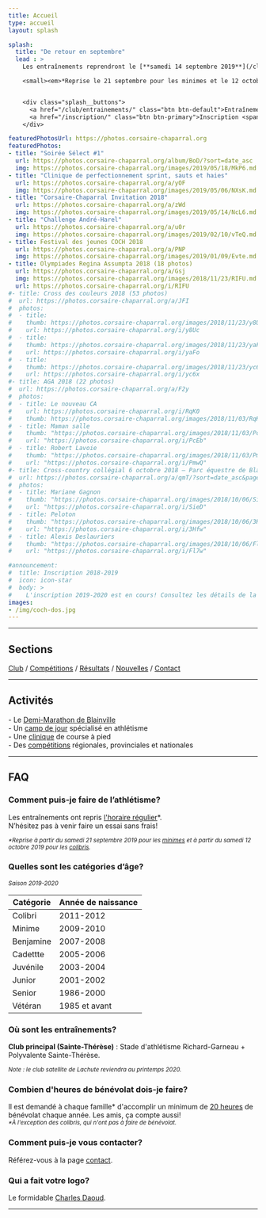 ```yaml
---
title: Accueil
type: accueil
layout: splash

splash:
  title: "De retour en septembre"
  lead : >
    Les entraînements reprendront le [**samedi 14 septembre 2019**](/club/inscription/)*.  

    <small><em>*Reprise le 21 septembre pour les minimes et le 12 octobre pour les colibris.</em></small>


    <div class="splash__buttons">
      <a href="/club/entrainements/" class="btn btn-default">Entraînements <span class="icon icon-angle-right"></span></a>
      <a href="/inscription/" class="btn btn-primary">Inscription <span class="icon icon-pencil"></span></a>
    </div>

featuredPhotosUrl: https://photos.corsaire-chaparral.org
featuredPhotos:
- title: "Soirée Sélect #1"
  url: https://photos.corsaire-chaparral.org/album/BoD/?sort=date_asc
  img: https://photos.corsaire-chaparral.org/images/2019/05/18/MkP6.md.jpg
- title: "Clinique de perfectionnement sprint, sauts et haies"
  url: https://photos.corsaire-chaparral.org/a/yOF
  img: https://photos.corsaire-chaparral.org/images/2019/05/06/NXsK.md.jpg
- title: "Corsaire-Chaparral Invitation 2018"
  url: https://photos.corsaire-chaparral.org/a/zWd
  img: https://photos.corsaire-chaparral.org/images/2019/05/14/NcL6.md.jpg
- title: "Challenge André-Harel"
  url: https://photos.corsaire-chaparral.org/a/u0r
  img: https://photos.corsaire-chaparral.org/images/2019/02/10/vTeQ.md.jpg
- title: Festival des jeunes COCH 2018
  url: https://photos.corsaire-chaparral.org/a/PNP
  img: https://photos.corsaire-chaparral.org/images/2019/01/09/Evte.md.jpg
- title: Olympiades Regina Assumpta 2018 (18 photos)
  url: https://photos.corsaire-chaparral.org/a/Gsj
  img: https://photos.corsaire-chaparral.org/images/2018/11/23/RIFU.md.jpg
  url: https://photos.corsaire-chaparral.org/i/RIFU
#- title: Cross des couleurs 2018 (53 photos)
#  url: https://photos.corsaire-chaparral.org/a/JFI
#  photos:
#  - title: 
#    thumb: https://photos.corsaire-chaparral.org/images/2018/11/23/y8Uc.th.jpg
#    url: https://photos.corsaire-chaparral.org/i/y8Uc
#  - title: 
#    thumb: https://photos.corsaire-chaparral.org/images/2018/11/23/yaFo.th.jpg
#    url: https://photos.corsaire-chaparral.org/i/yaFo
#  - title: 
#    thumb: https://photos.corsaire-chaparral.org/images/2018/11/23/yc6x.th.jpg
#    url: https://photos.corsaire-chaparral.org/i/yc6x
#- title: AGA 2018 (22 photos)
#  url: https://photos.corsaire-chaparral.org/a/F2y
#  photos:
#  - title: Le nouveau CA
#    url: https://photos.corsaire-chaparral.org/i/RqK0
#    thumb: https://photos.corsaire-chaparral.org/images/2018/11/03/RqK0.th.jpg
#  - title: Maman salle
#    thumb: "https://photos.corsaire-chaparral.org/images/2018/11/03/PcEb.th.jpg"
#    url: "https://photos.corsaire-chaparral.org/i/PcEb"
#  - title: Robert Lavoie
#    thumb: "https://photos.corsaire-chaparral.org/images/2018/11/03/PmwQ.th.jpg"
#    url: "https://photos.corsaire-chaparral.org/i/PmwQ"
#- title: Cross-country collégial 6 octobre 2018 – Parc équestre de Blainville (400+ photos)
#  url: https://photos.corsaire-chaparral.org/a/qmT/?sort=date_asc&page=1
#  photos: 
#  - title: Mariane Gagnon
#    thumb: "https://photos.corsaire-chaparral.org/images/2018/10/06/SieD.th.jpg"
#    url: "https://photos.corsaire-chaparral.org/i/SieD"
#  - title: Peloton
#    thumb: "https://photos.corsaire-chaparral.org/images/2018/10/06/3Hfw.th.jpg"
#    url: "https://photos.corsaire-chaparral.org/i/3Hfw"
#  - title: Alexis Deslauriers
#    thumb: "https://photos.corsaire-chaparral.org/images/2018/10/06/Fl7w.th.jpg"
#    url: "https://photos.corsaire-chaparral.org/i/Fl7w"

#announcement:
#  title: Inscription 2018-2019
#  icon: icon-star
#  body: >
#    L'inscription 2019-2020 est en cours! Consultez les détails de la nouvelle saison et [inscrivez-vous ici](/inscription).
images:
- /img/coch-dos.jpg
---
```


---

## Sections

[Club](/club/) / 
[Compétitions](/competitions/) / 
[Résultats](/resultats/) / 
[Nouvelles](/nouvelles/) / 
[Contact](/contact//)

---

## Activités

\- Le [Demi-Marathon de Blainville](https://demimarathondeblainville.com/fr/)  
\- Un [camp de jour](/camp-de-jour/) spécialisé en athlétisme  
\- Une [clinique](/initiation-course-mise-en-forme/) de course à pied  
\- Des [compétitions](/competitions/) régionales, provinciales et nationales

---

## FAQ

### Comment puis-je faire de l’athlétisme?

Les entraînements ont repris [l'horaire régulier](/club/entrainements/)\*.  
N’hésitez pas à venir faire un essai sans frais!

<small><em>*Reprise à partir du samedi 21 septembre 2019 pour les [minimes](/club/entrainements#minime) et à partir du samedi 12 octobre 2019 pour les [colibris](/club/entrainements#colibri).</em></small>

### Quelles sont les catégories d’âge?

_<small>Saison 2019-2020</small>_

| Catégorie              | Année de naissance |
| ---------------------- | -------------------|
| Colibri                | 2011-2012          |
| Minime                 | 2009-2010          |
| Benjamine              | 2007-2008          |
| Cadettte               | 2005-2006          |
| Juvénile               | 2003-2004          |
| Junior                 | 2001-2002          |
| Senior                 | 1986-2000          |
| Vétéran                | 1985 et avant      |

### Où sont les entraînements?

**Club principal (Sainte-Thérèse)** : Stade d'athlétisme Richard-Garneau + Polyvalente Sainte-Thérèse.

<small><em>Note : le club satellite de Lachute reviendra au printemps 2020.</em></small>

### Combien d'heures de bénévolat dois-je faire?

Il est demandé à chaque famille* d'accomplir un minimum de [20&nbsp;heures](/club/inscription/#benevolat) de bénévolat chaque année. Les amis, ça compte aussi!  
<small><em>*À l'exception des colibris, qui n'ont pas à faire de bénévolat.</em></small>

### Comment puis-je vous contacter?

Référez-vous à la page [contact](/contact/).

### Qui a fait votre logo?

Le formidable [Charles Daoud](https://www.charlesdaoud.com).

---

